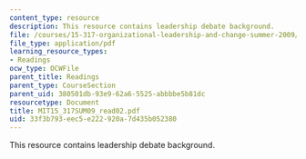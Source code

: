 ```yaml
---
content_type: resource
description: This resource contains leadership debate background.
file: /courses/15-317-organizational-leadership-and-change-summer-2009/33f3b793eec5e222920a7d435b052380_MIT15_317SUM09_read02.pdf
file_type: application/pdf
learning_resource_types:
- Readings
ocw_type: OCWFile
parent_title: Readings
parent_type: CourseSection
parent_uid: 380501db-93e9-62a6-5525-abbbbe5b81dc
resourcetype: Document
title: MIT15_317SUM09_read02.pdf
uid: 33f3b793-eec5-e222-920a-7d435b052380
---
```

This resource contains leadership debate background.

